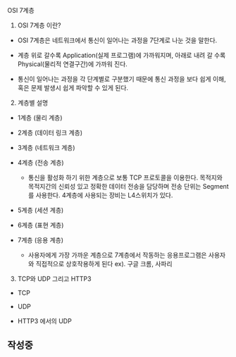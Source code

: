 OSI 7계층

1. OSI 7계층 이란?
  
  - OSI 7계층은 네트워크에서 통신이 일어나는 과정을 7단계로 나눈 것을 말한다.
    
  - 계층 위로 갈수록 Application(실제 프로그램)에 가까워지며, 아래로 내려 갈 수록 Physical(물리적 연결구간)에 가까워 진다.
    
  - 통신이 일어나는 과정을 각 단계별로 구분했기 때문에 통신 과정을 보다 쉽게 이해, 혹은 문제 발생시 쉽게 파악할 수 있게 된다.

2. 계층별 설명
  
  - 1계층 (물리 계층)
    
  - 2계층 (데이터 링크 계층)
    
  - 3계층 (네트워크 계층)
    
  - 4계층 (전송 계층)
    
    - 통신을 활성화 하기 위한 계층으로 보통 TCP 프로토콜을 이용한다. 목적지와 목적지간의 신뢰성 있고 정확한 데이터 전송을 담당하며 전송 단위는 Segment를 사용한다. 4계층에 사용되는 장비는 L4스위치가 있다.
      
  - 5계층 (세션 계층)
    
  - 6계층 (표현 계층)
    
  - 7계층 (응용 계층)
    
    - 사용자에게 가장 가까운 계층으로 7계층에서 작동하는 응용프로그램은 사용자와 직접적으로 상호작용하게 된다 ex). 구글 크롬, 사파리
      
3. TCP와 UDP 그리고 HTTP3
  
  - TCP
    
  - UDP
  - HTTP3 에서의 UDP

## 작성중
